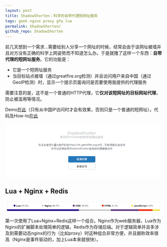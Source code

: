```yaml
---
layout: post
title: ShadowShorten：科学的自带代理短网址服务
tags: geek nginx proxy gfw lua
permalink: ShadowShorten/
github_repo: ShadowShorten
---
```


前几天想到一个需求…需要给别人分享一个网址的时候，经常会由于该网址被墙并且对方没有正确的科学上网姿势而不知道怎么办。于是就撸了这样一个东西：**自带代理的短网址服务**。它的功能是：

- 它是一个短网址服务
- 当目标站点被墙（通过greatfire.org检测）并且访问用户来自中国（通过GeoIP检测）时，显示一个提示页面询问是否要使用我提供的代理服务

需要注意的是，这不是一个普通的HTTP代理，它**仅对该短网址的目标网站代理**，防止被滥用等情况。

Demo[在此](http://blaa.cf/4djtgp6c)（只有从中国IP访问时才会有效果，否则只是一个普通的短网址）。代码及How-to[在此](https://github.com/blahgeek/ShadowShorten)

![ShadowShorten demo](images/ShadowShorten-demo.png)

## Lua + Nginx + Redis

![Programming language](images/ShadowShorten-language.png)

第一次使用了Lua+Nginx+Redis这样一个组合。Nginx作为web服务器，Lua作为Nginx的扩展脚本处理简单的逻辑，Redis作为存储后端。对于逻辑简单并且多涉及到需要动态nginx的行为（比如proxy）时这种组合非常方便，并且据称效率很高（Nginx是事件驱动的，加上Lua本来就很快）。
